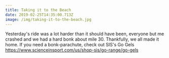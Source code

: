 ```yaml
---
title: Taking it to the Beach
date: 2019-02-25T14:35:00.713Z
image: /img/taking-it-to-the-beach.jpg
---
```

Yesterday's ride was a lot harder than it should have been, everyone but me crashed and we had a hard bonk about mile 30. Thankfully, we all made it home. If you need a bonk-parachute, check out SIS's Go Gels <https://www.scienceinsport.com/us/shop-sis/go-range/go-gels>
